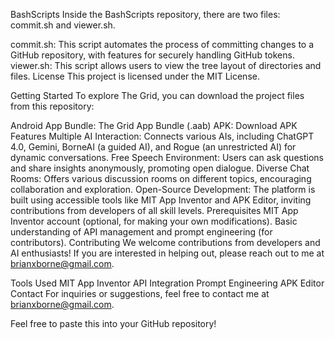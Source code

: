 BashScripts
Inside the BashScripts repository, there are two files: commit.sh and viewer.sh.

commit.sh: This script automates the process of committing changes to a GitHub repository, with features for securely handling GitHub tokens.
viewer.sh: This script allows users to view the tree layout of directories and files.
License
This project is licensed under the MIT License.

Getting Started
To explore The Grid, you can download the project files from this repository:

Android App Bundle: The Grid App Bundle (.aab)
APK: Download APK
Features
Multiple AI Interaction: Connects various AIs, including ChatGPT 4.0, Gemini, BorneAI (a guided AI), and Rogue (an unrestricted AI) for dynamic conversations.
Free Speech Environment: Users can ask questions and share insights anonymously, promoting open dialogue.
Diverse Chat Rooms: Offers various discussion rooms on different topics, encouraging collaboration and exploration.
Open-Source Development: The platform is built using accessible tools like MIT App Inventor and APK Editor, inviting contributions from developers of all skill levels.
Prerequisites
MIT App Inventor account (optional, for making your own modifications).
Basic understanding of API management and prompt engineering (for contributors).
Contributing
We welcome contributions from developers and AI enthusiasts! If you are interested in helping out, please reach out to me at brianxborne@gmail.com.

Tools Used
MIT App Inventor
API Integration
Prompt Engineering
APK Editor
Contact
For inquiries or suggestions, feel free to contact me at brianxborne@gmail.com.

Feel free to paste this into your GitHub repository!

